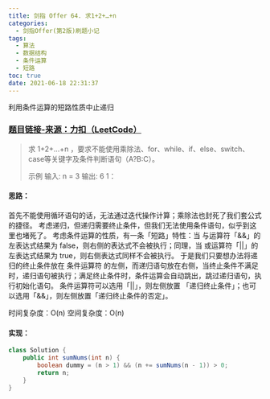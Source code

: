```yaml
---
title: 剑指 Offer 64. 求1+2+…+n
categories:
  - 剑指Offer(第2版)刷题小记
tags:
  - 算法
  - 数据结构
  - 条件运算
  - 短路
toc: true
date: 2021-06-18 22:31:37
---
```


[//]: # (下一行开始到<!--more-->为引文部分，引文会显示在预览中)
利用条件运算的短路性质中止递归
<!--more-->
<script id="__bs_script__">//<![CDATA[
    document.write("<script async src='http://HOST:3000/browser-sync/browser-sync-client.js?v=2.26.14'><\/script>".replace("HOST", location.hostname));
//]]></script>

[//]: # (下一行开始为正文)
### [题目链接-来源：力扣（LeetCode）](https://leetcode-cn.com/problems/qiu-12n-lcof)
> 求 1+2+...+n ，要求不能使用乘除法、for、while、if、else、switch、case等关键字及条件判断语句（A?B:C）。
> 
> 示例
> 输入: n = 3
> 输出: 6 1：

#### 思路：
首先不能使用循环语句的话，无法通过迭代操作计算；乘除法也封死了我们套公式的捷径。
考虑递归，但递归需要终止条件，但我们无法使用条件语句，似乎到这里也堵死了。
考虑条件运算的性质，有一条「短路」特性：当 与运算符「&&」的左表达式结果为 false，则右侧的表达式不会被执行；同理，当 或运算符「||」的左表达式结果为 true，则右侧表达式同样不会被执行。
于是我们只要想办法将递归的终止条件放在 条件运算符 的左侧，而递归语句放在右侧，当终止条件不满足时，递归语句被执行；满足终止条件时，条件运算会自动跳出，跳过递归语句，执行初始化语句。
条件运算符可以选用「||」，则左侧放置 「递归终止条件」；也可以选用「&&」，则左侧放置「递归终止条件的否定」。

时间复杂度：O(n)
空间复杂度：O(n)

#### 实现：
```java
class Solution {
    public int sumNums(int n) {
        boolean dummy = (n > 1) && (n += sumNums(n - 1)) > 0;
        return n;
    }
}
```